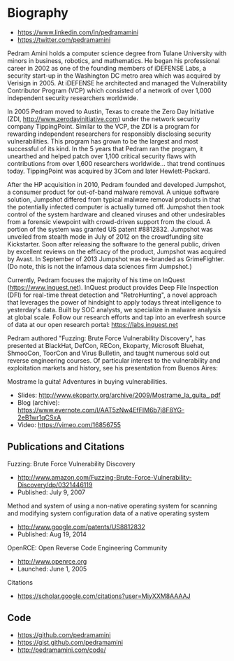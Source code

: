 # Biography

* https://www.linkedin.com/in/pedramamini
* https://twitter.com/pedramamini

Pedram Amini holds a computer science degree from Tulane University with minors in business, robotics, and mathematics. He began his professional career in 2002 as one of the founding members of iDEFENSE Labs, a security start-up in the Washington DC metro area which was acquired by Verisign in 2005. At iDEFENSE he architected and managed the Vulnerability Contributor Program (VCP) which consisted of a network of over 1,000 independent security researchers worldwide.

In 2005 Pedram moved to Austin, Texas to create the Zero Day Initiative (ZDI, http://www.zerodayinitiative.com) under the network security company TippingPoint. Similar to the VCP, the ZDI is a program for rewarding independent researchers for responsibly disclosing security vulnerabilities. This program has grown to be the largest and most successful of its kind. In the 5 years that Pedram ran the program, it unearthed and helped patch over 1,100 critical security flaws with contributions from over 1,600 researchers worldwide... that trend continues today. TippingPoint was acquired by 3Com and later Hewlett-Packard.

After the HP acquisition in 2010, Pedram founded and developed Jumpshot, a consumer product for out-of-band malware removal. A unique software solution, Jumpshot differed from typical malware removal products in that the potentially infected computer is actually turned off. Jumpshot then took control of the system hardware and cleaned viruses and other undesirables from a forensic viewpoint with crowd-driven support from the cloud. A portion of the system was granted US patent #8812832. Jumpshot was unveiled from stealth mode in July of 2012 on the crowdfunding site Kickstarter. Soon after releasing the software to the general public, driven by excellent reviews on the efficacy of the product, Jumpshot was acquired by Avast. In September of 2013 Jumpshot was re-branded as GrimeFighter. (Do note, this is not the infamous data sciences firm Jumpshot.)

Currently, Pedram focuses the majority of his time on InQuest (https://www.inquest.net). InQuest product provides Deep File Inspection (DFI) for real-time threat detection and "RetroHunting", a novel approach that leverages the power of hindsight to apply todays threat intelligence to yesterday's data. Built by SOC analysts, we specialize in malware analysis at global scale. Follow our research efforts and tap into an everfresh source of data at our open research portal: https://labs.inquest.net

Pedram authored "Fuzzing: Brute Force Vulnerability Discovery", has presented at BlackHat, DefCon, RECon, Ekoparty, Microsoft Bluehat, ShmooCon, ToorCon and Virus Bulletin, and taught numerous sold out reverse engineering courses. Of particular interest to the vulnerability and exploitation markets and history, see his presentation from Buenos Aires:

Mostrame la guita! Adventures in buying vulnerabilities.
* Slides: http://www.ekoparty.org/archive/2009/Mostrame_la_guita_.pdf
* Blog (archive): https://www.evernote.com/l/AAT5zNw4EfFIM6b7j8F8YG-2eB1wr1qCSxA
* Video: https://vimeo.com/16856755

## Publications and Citations
Fuzzing: Brute Force Vulnerability Discovery
* http://www.amazon.com/Fuzzing-Brute-Force-Vulnerability-Discovery/dp/0321446119
* Published: July 9, 2007

Method and system of using a non-native operating system for scanning and modifying system configuration data of a native operating system
* http://www.google.com/patents/US8812832
* Published: Aug 19, 2014

OpenRCE: Open Reverse Code Engineering Community
* http://www.openrce.org
* Launched: June 1, 2005

Citations
* https://scholar.google.com/citations?user=MiyXXM8AAAAJ

## Code
* https://github.com/pedramamini
* https://gist.github.com/pedramamini
* http://pedramamini.com/code/
